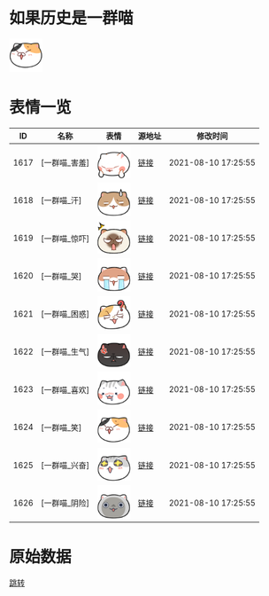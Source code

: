 # 如果历史是一群喵

<img src="./cover.png" height="60" alt="cover" />

# 表情一览

|ID|名称|表情|源地址|修改时间|
|----|----|----|----|----|
|1617|[一群喵_害羞]|<img src="./pic/001617_%5B一群喵_害羞%5D.png" height="60" alt="害羞"/>|[链接](http://i0.hdslb.com/bfs/emote/3247a84b6b19bef0b6d2ef466409c99c123dab3a.png)|2021-08-10 17:25:55|
|1618|[一群喵_汗]|<img src="./pic/001618_%5B一群喵_汗%5D.png" height="60" alt="汗"/>|[链接](http://i0.hdslb.com/bfs/emote/fd59662de49a1b72557d73309cf92f75f7d5529b.png)|2021-08-10 17:25:55|
|1619|[一群喵_惊吓]|<img src="./pic/001619_%5B一群喵_惊吓%5D.png" height="60" alt="惊吓"/>|[链接](http://i0.hdslb.com/bfs/emote/508e667dd45824afdfa54ae4170f37df335c08b9.png)|2021-08-10 17:25:55|
|1620|[一群喵_哭]|<img src="./pic/001620_%5B一群喵_哭%5D.png" height="60" alt="哭"/>|[链接](http://i0.hdslb.com/bfs/emote/b42f83284eb11a8399ac2fbda3e0912e5d00c86d.png)|2021-08-10 17:25:55|
|1621|[一群喵_困惑]|<img src="./pic/001621_%5B一群喵_困惑%5D.png" height="60" alt="困惑"/>|[链接](http://i0.hdslb.com/bfs/emote/a4c3d11215a22a4d927bbffbdafb162de15f2441.png)|2021-08-10 17:25:55|
|1622|[一群喵_生气]|<img src="./pic/001622_%5B一群喵_生气%5D.png" height="60" alt="生气"/>|[链接](http://i0.hdslb.com/bfs/emote/62aba826cc67018f70ff08ab82e0841c2dd98c10.png)|2021-08-10 17:25:55|
|1623|[一群喵_喜欢]|<img src="./pic/001623_%5B一群喵_喜欢%5D.png" height="60" alt="喜欢"/>|[链接](http://i0.hdslb.com/bfs/emote/85245ffac6b7d70e6f3b92b7d220453dc4b1937f.png)|2021-08-10 17:25:55|
|1624|[一群喵_笑]|<img src="./pic/001624_%5B一群喵_笑%5D.png" height="60" alt="笑"/>|[链接](http://i0.hdslb.com/bfs/emote/2ba297fde036c9a165a233b70206d8f8ed80fbd4.png)|2021-08-10 17:25:55|
|1625|[一群喵_兴奋]|<img src="./pic/001625_%5B一群喵_兴奋%5D.png" height="60" alt="兴奋"/>|[链接](http://i0.hdslb.com/bfs/emote/17d8c9ee9ffdefcb1fc26849bf89f1cc5ff9dbeb.png)|2021-08-10 17:25:55|
|1626|[一群喵_阴险]|<img src="./pic/001626_%5B一群喵_阴险%5D.png" height="60" alt="阴险"/>|[链接](http://i0.hdslb.com/bfs/emote/92d3ffb0644ad73e64e939631736879086a85cc5.png)|2021-08-10 17:25:55|

# 原始数据

[跳转](./raw.json)

